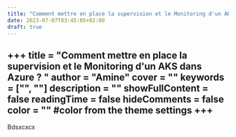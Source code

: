 ```yaml
---
title: "Comment mettre en place la supervision et le Monitoring d'un AKS dans Azure ? "
date: 2023-07-07T03:45:05+02:00
draft: true
---
```


+++
title = "Comment mettre en place la supervision et le Monitoring d'un AKS dans Azure ? "
author = "Amine"
cover = ""
keywords = ["", ""]
description = ""
showFullContent = false
readingTime = false
hideComments = false
color = "" #color from the theme settings
+++
---
Bdsxcxcx